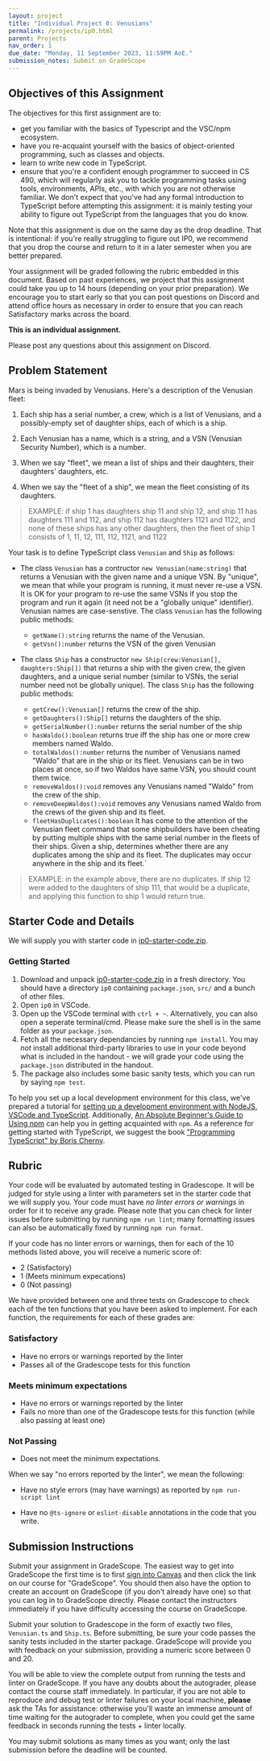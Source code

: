 ```yaml
---
layout: project
title: "Individual Project 0: Venusians"
permalink: /projects/ip0.html
parent: Projects
nav_order: 1
due_date: "Monday, 11 September 2023, 11:59PM AoE."
submission_notes: Submit on GradeScope 
---
```


## Objectives of this Assignment

The objectives for this first assignment are to:
* get you familiar with the basics of Typescript and the VSC/npm
ecosystem.
* have you re-acquaint yourself with the basics of object-oriented
programming, such as classes and objects.
* learn to write new code in TypeScript.
* ensure that you're a confident enough programmer to succeed in CS 490,
which will regularly ask you to tackle programming tasks using tools,
environments, APIs, etc., with which you are not otherwise familiar.
We don't expect that you've had any formal introduction to TypeScript
before attempting this assignment: it is mainly testing your ability
to figure out TypeScript from the languages that you do know.

Note that this assignment is due on the same day as the drop deadline.
That is intentional: if you're really struggling to figure out IP0,
we recommend that you drop the course and return to it in a later
semester when you are better prepared.

Your assignment will be graded following the rubric embedded in this
document.  Based on past experiences, we project that this assignment
could take you up to 14 hours (depending on your prior preparation).
We encourage you to start early so that you can post questions on
Discord and attend office
hours as necessary in order to ensure that you can reach Satisfactory
marks across the board.

**This is an individual assignment.** 

Please post any questions about this assignment on Discord.

## Problem Statement

Mars is being invaded by Venusians.  Here's a description of the
Venusian fleet:

1. Each ship has a serial number, a crew, which is a list of
   Venusians, and a possibly-empty set of daughter ships, each of
   which is a ship. 

1. Each Venusian has a name, which is a string, and a VSN (Venusian
   Security Number), which is a number.

1. When we say "fleet", we mean a list of ships and their daughters,
   their daughters' daughters, etc.

1. When we say the "fleet of a ship", we mean the fleet
   consisting of its daughters.

>   EXAMPLE: if ship 1 has daughters ship 11 and ship 12, and ship 11 has
   daughters 111 and 112, and ship 112 has daughters 1121 and 1122,
   and none of these ships has any other daughters, then the fleet of
   ship 1 consists of 1, 11, 12, 111, 112, 1121, and 1122

Your task is to define TypeScript class `Venusian` and `Ship` as follows:

* The class `Venusian` has a contructor `new Venusian(name:string)` that returns a Venusian with
   the given name and a unique VSN. By "unique", we mean that while your program is running, it must never re-use a VSN. It is OK for your program to re-use the same VSNs if you stop the program and run it again (it need not be a "globally unique" identifier). Venusian names are case-senstive. The class `Venusian` has the following public methods:

   * `getName():string` returns the name of the Venusian. 
   * `getVsn():number` returns the VSN of the given Venusian

* The class `Ship` has a constructor `new Ship(crew:Venusian[], daughters:Ship[])` that returns a
   ship with the given crew, the given daughters, and a unique serial
   number (similar to VSNs, the serial number need not be globally unique).  The class `Ship` has the following public methods:

   * `getCrew():Venusian[]` returns the crew of the  ship.
   * `getDaughters():Ship[]` returns the daughters of the ship.
   * `getSerialNumber():number` returns the serial
number of the ship
   * `hasWaldo():boolean` returns true iff the ship has one or more crew
   members named Waldo. 
   * `totalWaldos():number` returns the number of Venusians
   named "Waldo" that are in the ship or its fleet.  Venusians can be in two places at once, so if two Waldos have same VSN, you should count them twice.
   * `removeWaldos():void` removes any Venusians named "Waldo" from the crew of the ship.
   * `removeDeepWaldos():void` removes any Venusians
named Waldo from the crews of the given ship and its fleet.
   * `fleetHasDuplicates():boolean` It has come to the attention
of the Venusian fleet command that some shipbuilders have been
cheating by putting multiple ships with the same serial number in the
fleets of their ships.  Given a ship, determines whether there are any
duplicates among the ship and its fleet.  The duplicates may occur
anywhere in the ship and its fleet.`  

> EXAMPLE: in the example above,
there are no duplicates.  If ship 12 were added to the daughters of
ship 111, that would be a duplicate, and applying this function to
ship 1 would return true.

## Starter Code and Details

We will supply you with starter code in [ip0-starter-code.zip]({{site.baseurl}}/projects/IP0/ip0-starter-code.zip).

### Getting Started

1. Download and unpack [ip0-starter-code.zip]({{site.baseurl}}/projects/IP0/ip0-starter-code.zip) in a fresh directory. You should have a directory `ip0` containing `package.json`, `src/` and a bunch of other files.
2. Open `ip0` in VSCode.
3. Open up the VSCode terminal with `ctrl + ~`. Alternatively, you can also open a seperate terminal/cmd. Please make sure the shell is in the same folder as your `package.json`.
4. Fetch all the necessary dependancies by running `npm install`. You may _not_ install additional third-party libraries to use in your code beyond what is included in the handout - we will grade your code using the `package.json` distributed in the handout.
5. The package also includes some basic sanity tests, which you can run by saying `npm test`.

To help you set up a local development environment for this class, we've prepared a tutorial for [setting up a development environment with NodeJS, VSCode and TypeScript](https://web.njit.edu/~mjk76/teaching/cs490-au23/tutorials/week1-getting-started.html). Additionally, [An Absolute Beginner's Guide to Using npm](https://nodesource.com/blog/an-absolute-beginners-guide-to-using-npm/) can help you in getting acquainted with `npm`. As a reference for getting started with TypeScript, we suggest the book ["Programming TypeScript" by Boris Cherny](https://learning.oreilly.com/library/view/programming-typescript/9781492037644/).


## Rubric

Your code will be evaluated by automated testing in Gradescope.  It
will be judged for style using a linter with parameters set in the
starter code that we will supply you.
Your code must have *no linter errors or warnings* in order for it to receive any grade.
Please note that you can check for linter issues before submitting by running `npm run lint`; many formatting issues can also be automatically fixed by running `npm run format`.

If your code has no linter errors or warnings, then for each of the 10 methods listed above, you will receive a numeric
score of: 
* 2 (Satisfactory)
* 1 (Meets minimum expecations)
* 0 (Not passing)

We have provided between one and three tests on Gradescope to check each of the ten functions that you have been asked to implement.
For each function, the requirements for each of these grades are:
### Satisfactory
* Have no errors or warnings reported by the linter
* Passes all of the Gradescope tests for this function 

### Meets minimum expectations
* Have no errors or warnings reported by the linter
* Fails no more than one of the Gradescope tests for this function (while also passing at least one)

### Not Passing
* Does not meet the minimum expectations.

When we say "no errors reported by the linter", we mean the following:

* Have no style errors (may have warnings) as reported by `npm run-script lint`

* Have no `@ts-ignore` or `eslint-disable` annotations in the code
  that you write.


## Submission Instructions

Submit your assignment in GradeScope. The easiest way to get into
GradeScope the first time is to first [sign into
Canvas](https://njit.instructure.com/courses/29030) and then
click the link on our course for "GradeScope".  You should then also
have the option to create an account on GradeScope (if you don't
already have one) so that you can log in to GradeScope directly.
Please contact the instructors immediately if you have difficulty
accessing the course on GradeScope.

Submit your solution to Gradescope in the form of exactly two files, `Venusian.ts` and `Ship.ts`. Before submitting, be sure your code passes the sanity tests included in the starter package. 
GradeScope will provide you with feedback on your submission, providing a numeric score between 0 and 20.

You will be able to  view the complete output from running the tests and
linter on GradeScope. If you have any doubts about the autograder,
please contact the course staff immediately. In particular, if you are
not able to reproduce and debug test or linter failures on your local
machine, **please** ask the TAs for assistance: otherwise you'll waste
an immense amount of time waiting for the autograder to complete, when
you could get the same feedback in seconds running the tests + linter
locally.

You may submit solutions as many times as you want; only the last
submission before the deadline will be counted.